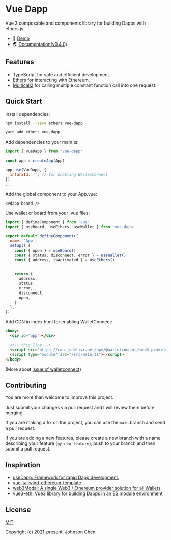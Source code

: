 # Vue Dapp

Vue 3 composable and components library for building Dapps with ethers.js.

- 👀 [Demo](https://vue-dapp-demo.netlify.app/)
- 🌏 [Documentation(v0.4.0)](https://vue-dapp-docs.netlify.app/)


## Features
- TypeScript for safe and efficient development.
- [Ethers](https://docs.ethers.io/v5/) for interacting with Ethereum.
- [Multicall2](https://github.com/makerdao/multicall) for calling multiple constant function call into one request.


## Quick Start

Install dependencies:

```bash
npm install --save ethers vue-dapp

yarn add ethers vue-dapp
```

Add dependencies to your main.ts:

```javascript
import { VueDapp } from 'vue-dapp'

const app = createApp(App)

app.use(VueDapp, {
  infuraId: '', // for enabling WalletConnect
})
...
```

Add the global component to your App.vue:

```vue
<vdapp-board />
```

Use wallet or board from your .vue files:

```javascript
import { defineComponent } from 'vue'
import { useBoard, useEthers, useWallet } from 'vue-dapp'

export default defineComponent({
  name: 'App',
  setup() {
    const { open } = useBoard()
    const { status, disconnect, error } = useWallet()
    const { address, isActivated } = useEthers()
    

    return {
      address,
      status,
      error,
      disconnect,
      open,
    }
  },
})
```

Add CDN in index.html for enabling WalletConnect:

```html
<body>
  <div id="app"></div>

  <!-- this line -->
  <script src="https://cdn.jsdelivr.net/npm/@walletconnect/web3-provider@1.6.5/dist/umd/index.min.js"></script>
  <script type="module" src="/src/main.ts"></script>
</body>
```
(More about [issue of walletconnect](https://github.com/chnejohnson/vue-dapp/issues/3))

## Contributing

You are more than welcome to improve this project.

Just submit your changes via pull request and I will review them before merging.

If you are making a fix on the project, you can use the `main` branch and send a pull request.

If you are adding a new features, please create a new branch with a name describing your feature (`my-new-feature`), push to your branch and then submit a pull request.

## Inspiration
- [useDapp: Framework for rapid Dapp development.](https://github.com/EthWorks/useDApp)
- [vue-tailwind-ethereum-template](https://github.com/ScopeLift/vue-tailwind-ethereum-template)
- [web3Modal: A single Web3 / Ethereum provider solution for all Wallets](https://github.com/Web3Modal/web3modal)
- [vue3-eth: Vue3 library for building Dapps in an ES module environment](https://github.com/samatechtw/vue3-eth)

## License

[MIT](https://opensource.org/licenses/MIT)

Copyright (c) 2021-present, Johnson Chen